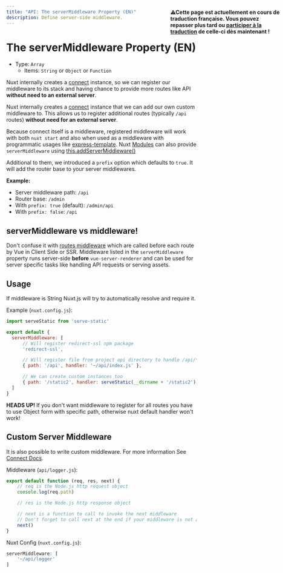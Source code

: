 ```yaml
---
title: "API: The serverMiddleware Property (EN)"
description: Define server-side middleware.
---
```


# The serverMiddleware Property (EN)

- Type: `Array`
    - Items: `String` or `Object` or `Function`

Nuxt internally creates a [connect](https://github.com/senchalabs/connect) instance,
so we can register our middleware to its stack and having chance
to provide more routes like API **without need to an external server**.

Nuxt internally creates a [connect](https://github.com/senchalabs/connect) instance that we can add our own custom middleware to. This allows us to register additional routes (typically `/api` routes) **without need for an external server**.

Because connect itself is a middleware, registered middleware will work with both `nuxt start`
and also when used as a middleware with programmatic usages like [express-template](https://github.com/nuxt-community/express-template).
Nuxt [Modules](/guide/modules) can also provide `serverMiddleware`
using [this.addServerMiddleware()](/api/internals-module-container#addservermiddleware-middleware-)

Additional to them, we introduced a `prefix` option which defaults to `true`. It will add the router base to your server middlewares.

**Example:**

* Server middleware path: `/api`
* Router base: `/admin`
* With `prefix: true` (default): `/admin/api`
* With `prefix: false`: `/api`

## serverMiddleware vs middleware!

Don't confuse it with [routes middleware](/guide/routing#middleware) which are called before each route by Vue in Client Side or SSR.
Middleware listed in the `serverMiddleware` property runs server-side **before** `vue-server-renderer` and can be used for server specific tasks like handling API requests or serving assets.

## Usage

If middleware is String Nuxt.js will try to automatically resolve and require it.

Example (`nuxt.config.js`):

```js
import serveStatic from 'serve-static'

export default {
  serverMiddleware: [
      // Will register redirect-ssl npm package
      'redirect-ssl',

      // Will register file from project api directory to handle /api/* requires
      { path: '/api', handler: '~/api/index.js' },

      // We can create custom instances too
      { path: '/static2', handler: serveStatic(__dirname + '/static2') }
  ]
}
```

<p class="Alert Alert--danger">
    <b>HEADS UP! </b>
    If you don't want middleware to register for all routes you have to use Object form with specific path,
    otherwise nuxt default handler won't work!
</p>

## Custom Server Middleware

It is also possible to write custom middleware. For more information See [Connect Docs](https://github.com/senchalabs/connect#appusefn).

Middleware (`api/logger.js`):

```js
export default function (req, res, next) {
    // req is the Node.js http request object
    console.log(req.path)

    // res is the Node.js http response object

    // next is a function to call to invoke the next middleware
    // Don't forget to call next at the end if your middleware is not an endpoint!
    next()
}
```

Nuxt Config (`nuxt.config.js`):

```js
serverMiddleware: [
    '~/api/logger'
]
```

<p style="width: 294px;position: fixed; top : 64px; right: 4px;" class="Alert Alert--orange"><strong>⚠Cette page est actuellement en cours de traduction française. Vous pouvez repasser plus tard ou <a href="https://github.com/vuejs-fr/nuxt" target="_blank">participer à la traduction</a> de celle-ci dès maintenant !</strong></p>
